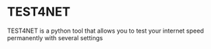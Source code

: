 # TEST4NET
TEST4NET is a python tool that allows you to test your internet speed permanently with several settings 
